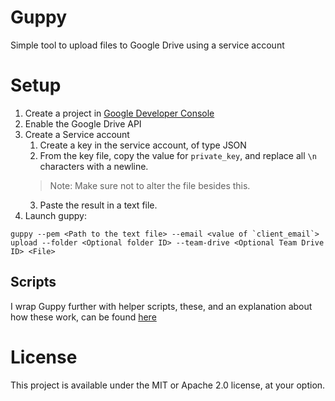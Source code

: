 # Guppy
Simple tool to upload files to Google Drive using a service account

# Setup
1. Create a project in [Google Developer Console](https://console.developers.google.com)
2. Enable the Google Drive API
3. Create a Service account
    1. Create a key in the service account, of type JSON
    2. From the key file, copy the value for `private_key`, and replace all `\n` characters with a newline. 
    >Note: Make sure not to alter the file besides this.
    3. Paste the result in a text file.
4. Launch guppy:
```
guppy --pem <Path to the text file> --email <value of `client_email`> upload --folder <Optional folder ID> --team-drive <Optional Team Drive ID> <File>
```

## Scripts
I wrap Guppy further with helper scripts, these, and an explanation about how these work, can be found [here](scripts/README.md)

# License
This project is available under the MIT or Apache 2.0 license, at your option.